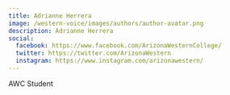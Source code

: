```yaml
---
title: Adrianne Herrera
image: /western-voice/images/authors/author-avatar.png
description: Adrianne Herrera
social:
  facebook: https://www.facebook.com/ArizonaWesternCollege/
  twitter: https://twitter.com/ArizonaWestern
  instagram: https://www.instagram.com/arizonawestern/
---
```


AWC Student